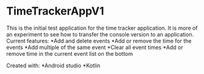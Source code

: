 # TimeTrackerAppV1
This is the initial test application for the time tracker application. It is more of an experiment to see how to transfer the console version to an application. 
Current features:
*Add and delete events
*Add or remove the time for the events
*Add multiple of the same event
*Clear all event times
*Add or remove time in the current event list on the bottom

Created with:
*Android studio
*Kotlin

